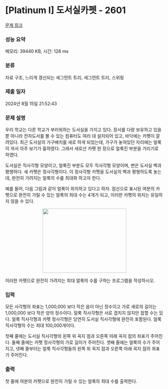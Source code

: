 # [Platinum I] 도서실카펫 - 2601 

[문제 링크](https://www.acmicpc.net/problem/2601) 

### 성능 요약

메모리: 39440 KB, 시간: 128 ms

### 분류

자료 구조, 느리게 갱신되는 세그먼트 트리, 세그먼트 트리, 스위핑

### 제출 일자

2024년 8월 15일 21:52:43

### 문제 설명

<p>우리 학교는 다른 학교가 부러워하는 도서실을 가지고 있다. 장서를 다량 보유하고 있을 뿐 아니라 전자도서를 볼 수 있는 컴퓨터도 여러 대 설치되어 있고, 바닥에는 카펫이 깔려있다. 최근 도서실의 가구배치를 새로 하게 되었는데, 가구가 놓여있던 자리에는 얼룩이 져서 아주 보기가 흉하였다. 그래서 새로산 카펫 한 장으로 얼룩진 부분을 가리기로 하였다.</p>

<p>도서실은 직사각형 모양이고, 얼룩진 부분도 모두 직사각형 모양이며, 변은 도서실 벽과 평행하다. 새 카펫은 정사각형이다. 이 정사각형 카펫을 도서실의 벽과 평행하도록 놓는데, 완전히 가려지는 얼룩의 수를 최대화 하고자 한다.</p>

<p>예를 들어, 다음 그림과 같이 얼룩이 위치하고 있다고 하자. 점선으로 표시된 여분의 카펫으로 완전히 가릴 수 있는 얼룩의 최대 수는 4개가 되고, 이러한 카펫의 위치는 유일하지 않을 수 있다.</p>

<p style="text-align: center;"><img alt="" src="https://upload.acmicpc.net/f258b2aa-c198-4498-83da-39ba9396301d/-/preview/" style="width: 267px; height: 205px;"></p>

<p>이러한 카펫으로 완전히 가려지는 최대 얼룩의 수를 구하는 프로그램을 작성하시오.</p>

### 입력 

 <p>모든 사각형의 좌표는 1,000,000 보다 작은 음이 아닌 정수이고 가로 세로의 길이는 1,000,000 보다 작은 양의 정수이다. 얼룩 직사각형은 서로 겹치지 않지만 접할 수는 있다. 얼룩 직사각형과 카펫 정사각형은 당연히 도서실 직사각형에 완전히 포함된다. 얼룩 직사각형의 수는 최대 100,000개이다.</p>

<p>첫째 줄에는 도서실 직사각형의 왼쪽 위 꼭지 점과 오른쪽 아래 꼭지 점의 좌표가 주어진다. 둘째 줄에는 카펫 정사각형의 가로 길이가 주어진다. 셋째 줄에는 얼룩의 수가 주어지고, 넷째 줄부터는 얼룩 직사각형들의 왼쪽 위 꼭지 점과 오른쪽 아래 꼭지 점의 좌표가 주어진다.</p>

### 출력 

 <p>첫 줄에 여분의 카펫으로 완전히 가릴 수 있는 얼룩의 최대 수를 출력한다.</p>

